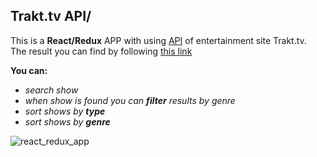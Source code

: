 ## Trakt.tv API/

This is a  **React/Redux** APP with using [API](https://trakt.docs.apiary.io) of entertainment site Trakt.tv. <br>
The result you can find by following [this link](https://04qpnorkkv.codesandbox.io/)

**You can:**<br>
- *search show*<br>
- *when show is found you can **filter** results by genre*<br>
- *sort shows by **type***<br>
- *sort shows by **genre***<br>

![react_redux_app](https://user-images.githubusercontent.com/39721136/46165468-5e23f600-c299-11e8-91cd-817581c35cc3.JPG)
